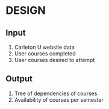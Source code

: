 # DESIGN

## Input

1. Carleton U website data
2. User courses completed
3. User courses desired to attempt

## Output

1. Tree of dependencies of courses
2. Availability of courses per semester




